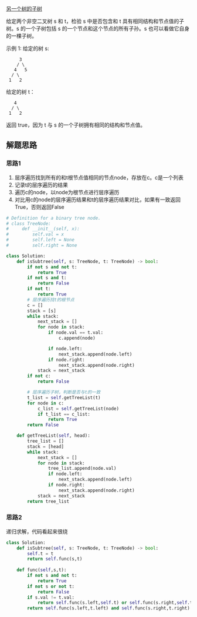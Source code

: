 [另一个树的子树](https://leetcode-cn.com/problems/subtree-of-another-tree/)

给定两个非空二叉树 s 和 t，检验 s 中是否包含和 t 具有相同结构和节点值的子树。s 的一个子树包括 s 的一个节点和这个节点的所有子孙。s 也可以看做它自身的一棵子树。

示例 1:
给定的树 s:
```
     3
    / \
   4   5
  / \
 1   2
```
给定的树 t：
```
   4 
  / \
 1   2
```
返回 true，因为 t 与 s 的一个子树拥有相同的结构和节点值。

## 解题思路
### 思路1
1. 层序遍历找到所有的和t根节点值相同的节点node，存放在c。c是一个列表
2. 记录t的层序遍历的结果
3. 遍历c的node，以node为根节点进行层序遍历
4. 对比用c的node的层序遍历结果和t的层序遍历结果对比，如果有一致返回True，否则返回False
```python
# Definition for a binary tree node.
# class TreeNode:
#     def __init__(self, x):
#         self.val = x
#         self.left = None
#         self.right = None

class Solution:
    def isSubtree(self, s: TreeNode, t: TreeNode) -> bool:
        if not s and not t:
            return True
        if not s and t:
            return False
        if not t:
            return True
        # 层序遍历找t的根节点
        c = []
        stack = [s]
        while stack:
            next_stack = []
            for node in stack:
                if node.val == t.val:
                    c.append(node)

                if node.left:
                    next_stack.append(node.left)
                if node.right:
                    next_stack.append(node.right)
            stack = next_stack
        if not c:
            return False

        # 层序遍历子树，判断是否与t的一致
        t_list = self.getTreeList(t)
        for node in c:
            c_list = self.getTreeList(node)
            if t_list == c_list:
                return True
        return False

    def getTreeList(self, head):
        tree_list = []
        stack = [head]
        while stack:
            next_stack = []
            for node in stack:
                tree_list.append(node.val)
                if node.left:
                    next_stack.append(node.left)
                if node.right:
                    next_stack.append(node.right)
            stack = next_stack
        return tree_list
```

### 思路2
递归求解，代码看起来很绕

```python
class Solution:
    def isSubtree(self, s: TreeNode, t: TreeNode) -> bool:
        self.t = t
        return self.func(s,t)
    
    def func(self,s,t):
        if not s and not t:
            return True
        if not s or not t:
            return False
        if s.val != t.val:
            return self.func(s.left,self.t) or self.func(s.right,self.t)
        return self.func(s.left,t.left) and self.func(s.right,t.right) or self.func(s.left,t) or self.func(s.right,t)

```





